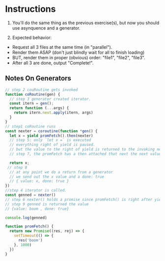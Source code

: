 # Instructions

1. You'll do the same thing as the previous exercise(s), but now you should use asynquence and a generator.

2. Expected behavior:
- Request all 3 files at the same time (in "parallel").
- Render them ASAP (don't just blindly wait for all to finish loading)
- BUT, render them in proper (obvious) order: "file1", "file2", "file3".
- After all 3 are done, output "Complete!".

## Notes On Generators

```js
// step 2 couRoutine gets invoked
function coRoutine(gen) {
  // step 3 generator created iterator.
  const itern = gen();
  return function (...args) {
    return itern.next.apply(itern, args)
  }
}
// step1 coRoutine runs
const nexter = coroutine(function *gen() {
  let x = yield promFetch().then(nexter)
  // step 5: only `let x =` is executed
  // everything right of yield is paused.
  // but the value to the right of yield is returned to the invoking next {value: Promise: done: false}
  // step 7, the promFetch has a then attached that next the next value. This continues the function

  return x;
 // step 8
  // at any point we do a return from a generator
  // we send out the x value and a done: true
  // { value: x, done: true }
})
//step 4 iterator is called.
const genned = nexter()
// step 6 nexter() holds a promise since promFetch() is right after yield.
// step 9 genned is returned the value
// {value: boom , done: true}

console.log(genned)

function promFetch() {
  return new Promise((res, rej) => {
    setTimeout(() => {
      res('boom')
    }, 1000)
  })
}
```
